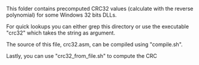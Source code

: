 This folder contains precomputed CRC32 values (calculate with the reverse polynomial) for some Windows 32 bits DLLs.  
  
For quick lookups you can either grep this directory or use the executable "crc32" which takes the string as argument.  
  
The source of this file, crc32.asm, can be compiled using "compile.sh".  
  
Lastly, you can use "crc32_from_file.sh" to compute the CRC
